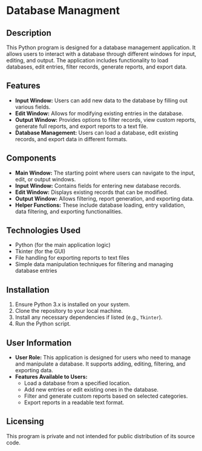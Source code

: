 # Database Managment

## Description
This Python program is designed for a database management application. It allows users to interact with a database through different windows for input, editing, and output. The application includes functionality to load databases, edit entries, filter records, generate reports, and export data.

## Features
- **Input Window:** Users can add new data to the database by filling out various fields.
- **Edit Window:** Allows for modifying existing entries in the database.
- **Output Window:** Provides options to filter records, view custom reports, generate full reports, and export reports to a text file.
- **Database Management:** Users can load a database, edit existing records, and export data in different formats.

## Components
- **Main Window:** The starting point where users can navigate to the input, edit, or output windows.
- **Input Window:** Contains fields for entering new database records.
- **Edit Window:** Displays existing records that can be modified.
- **Output Window:** Allows filtering, report generation, and exporting data.
- **Helper Functions:** These include database loading, entry validation, data filtering, and exporting functionalities.

## Technologies Used
- Python (for the main application logic)
- Tkinter (for the GUI)
- File handling for exporting reports to text files
- Simple data manipulation techniques for filtering and managing database entries

## Installation
1. Ensure Python 3.x is installed on your system.
2. Clone the repository to your local machine.
3. Install any necessary dependencies if listed (e.g., `Tkinter`).
4. Run the Python script.

## User Information
- **User Role:** This application is designed for users who need to manage and manipulate a database. It supports adding, editing, filtering, and exporting data.
- **Features Available to Users:**
  - Load a database from a specified location.
  - Add new entries or edit existing ones in the database.
  - Filter and generate custom reports based on selected categories.
  - Export reports in a readable text format.

## Licensing
This program is private and not intended for public distribution of its source code.
